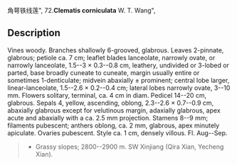 角萼铁线莲",
72.**Clematis corniculata** W. T. Wang",

## Description
Vines woody. Branches shallowly 6-grooved, glabrous. Leaves 2-pinnate, glabrous; petiole ca. 7 cm; leaflet blades lanceolate, narrowly ovate, or narrowly lanceolate, 1.5--3 × 0.3--0.8 cm, leathery, undivided or 3-lobed or parted, base broadly cuneate to cuneate, margin usually entire or sometimes 1-denticulate; midvein abaxially ± prominent; central lobe larger, linear-lanceolate, 1.5--2.6 × 0.2--0.4 cm; lateral lobes narrowly ovate, 3--10 mm. Flowers solitary, terminal, ca. 4 cm in diam. Pedicel 14--20 cm, glabrous. Sepals 4, yellow, ascending, oblong, 2.3--2.6 × 0.7--0.9 cm, abaxially glabrous except for velutinous margin, adaxially glabrous, apex acute and abaxially with a ca. 2.5 mm projection. Stamens 8--9 mm; filaments pubescent; anthers oblong, ca. 2 mm, glabrous, apex minutely apiculate. Ovaries pubescent. Style ca. 1 cm, densely villous. Fl. Aug--Sep.

> * Grassy slopes; 2800--2900 m. SW Xinjiang (Qira Xian, Yecheng Xian).
